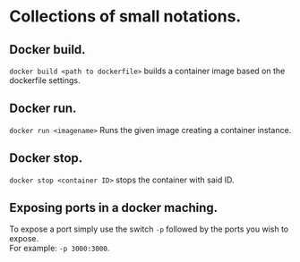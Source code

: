 # Collections of small notations.

  ## Docker build. 
  `docker build <path to dockerfile>` builds a container image based on the dockerfile settings.

  ## Docker run. 
  `docker run <imagename>` Runs the given image creating a container instance.

  ## Docker stop.
  `docker stop <container ID>` stops the container with said ID.

  ## Exposing ports in a docker maching.
  To expose a port simply use the switch `-p` followed by the ports you wish to expose.   
  For example: `-p 3000:3000`.

